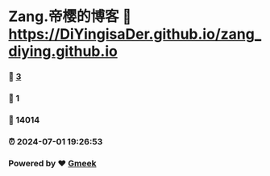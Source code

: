 # Zang.帝樱的博客 :link: https://DiYingisaDer.github.io/zang_diying.github.io 
### :page_facing_up: [3](https://DiYingisaDer.github.io/zang_diying.github.io/tag.html) 
### :speech_balloon: 1 
### :hibiscus: 14014 
### :alarm_clock: 2024-07-01 19:26:53 
### Powered by :heart: [Gmeek](https://github.com/Meekdai/Gmeek)
